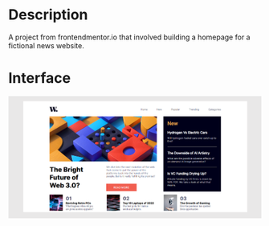 # Description

A project from frontendmentor.io that involved building a homepage for a fictional news website.

# Interface

<img src="./images/Screenshot (151).png" alt="">